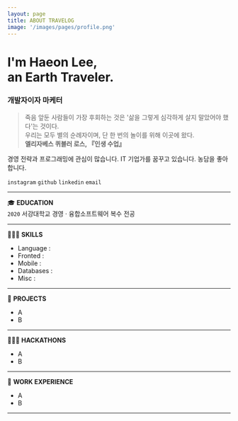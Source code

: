 ```yaml
---
layout: page
title: ABOUT TRAVELOG
image: '/images/pages/profile.png'
---
```


# I'm Haeon Lee, <br/> an Earth Traveler.
### 개발자이자 마케터

> 죽음 앞둔 사람들이 가장 후회하는 것은 '삶을 그렇게 심각하게 살지 말았어야 했다'는 것이다. <br/> 
우리는 모두 별의 순례자이며, 단 한 번의 놀이를 위해 이곳에 왔다. <br/> 
**엘리자베스 퀴블러 로스, 『인생 수업』**

경영 전략과 프로그래밍에 관심이 많습니다. IT 기업가를 꿈꾸고 있습니다. 농담을 좋아합니다.

`instagram` `github` `linkedin` `email`

---

🎓 **EDUCATION** <br/>
`2020` 서강대학교 경영 · 융합소프트웨어 복수 전공

---

👩🏻‍💻 **SKILLS**
- Language :
- Fronted :
- Mobile :
- Databases :
- Misc :

---

📑 **PROJECTS**
- A
- B

---

🏃🏻‍♀️ **HACKATHONS**
- A
- B

---

🏢 **WORK EXPERIENCE**
- A
- B

---